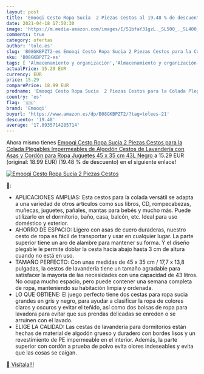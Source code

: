 ```yaml
---
layout: post
title: 'Emooqi Cesto Ropa Sucia  2 Piezas Cestos al 19.48 % de descuento'
date: 2021-04-18 17:50:30
image: 'https://m.media-amazon.com/images/I/51bfaY31gzL._SL500_._SL400_.jpg'
comments: true
category: ofertas
author: 'tole.es'
slug: 'B08GKBPZT2-es Emooqi Cesto Ropa Sucia 2 Piezas Cestos para la Colada...'
sku: 'B08GKBPZT2-es'
tags: [ 'Almacenamiento y organización','Almacenamiento y organización de la colada','Cestos para la colada','Hogar y cocina','emooqi','juguetes', ]
actualPrice: 15.29 EUR
currency: EUR
price: 15.29
comparePrice: 18.99 EUR
prodname: 'Emooqi Cesto Ropa Sucia  2 Piezas Cestos para la Colada Plegables Impermeables de Algodón  Cestos de Lavandería con Asas y Cordón para Ropa Juguetes  45 x 35 cm  43L  Negro '
country: 'es'
flag: '🇪🇸'
brand: 'Emooqi'
buyurl: 'https://www.amazon.es/dp/B08GKBPZT2/?tag=tolees-21'
descuento: '19.48'
average: '17.8935714285714'
---
```


Ahora mismo tienes [Emooqi Cesto Ropa Sucia  2 Piezas Cestos para la Colada Plegables Impermeables de Algodón  Cestos de Lavandería con Asas y Cordón para Ropa Juguetes  45 x 35 cm  43L  Negro ](https://www.amazon.es/dp/B08GKBPZT2/?tag=tolees-21) a 15.29 EUR (original: 18.99 EUR) (19.48 %  de descuento) en el siguiente enlace!

[![Emooqi Cesto Ropa Sucia  2 Piezas Cestos](https://m.media-amazon.com/images/I/51bfaY31gzL._SL500_._SL400_.jpg)](https://www.amazon.es/dp/B08GKBPZT2/?tag=tolees-21)

🔎:

- APLICACIONES AMPLIAS: Esta cestos para la colada versátil se adapta a una variedad de otros artículos como sus libros, CD, rompecabezas, muñecas, juguetes, pañales, mantas para bebés y mucho más. Puede utilizarlo en el dormitorio, baño, casa, balcón, etc. Ideal para uso doméstico y exterior.
- AHORRO DE ESPACIO: Ligero con asas de cuero duraderas, nuestro cesto de ropa es fácil de transportar y usar en cualquier lugar. La parte superior tiene un aro de alambre para mantener su forma. Y el diseño plegable le permite doblar la cesta hacia abajo hasta 3 cm de altura cuando no está en uso.
- TAMAÑO PERFECTO: Con unas medidas de 45 x 35 cm / 17,7 x 13,8 pulgadas, la cestos de lavandería tiene un tamaño agradable para satisfacer la mayoría de las necesidades con una capacidad de 43 litros. No ocupa mucho espacio, pero puede contener una semana completa de ropa, manteniendo su habitación limpia y ordenada.
- LO QUE OBTIENE: El juego perfecto tiene dos cestas para ropa sucia grandes en gris y negro, para ayudar a clasificar la ropa de colores claros y oscuros y evitar el teñido, así como dos bolsas de ropa para lavadora para evitar que sus prendas delicadas se enreden o se arruinen con el lavado.
- ELIGE LA CALIDAD: Las cestas de lavandería para dormitorios están hechas de material de algodón grueso y duradero con bordes lisos y un revestimiento de PE impermeable en el interior. Además, la parte superior con cordón a prueba de polvo evita olores indeseables y evita que las cosas se caigan.

[🛒 Visítala!!!](https://www.amazon.es/dp/B08GKBPZT2/?tag=tolees-21)
